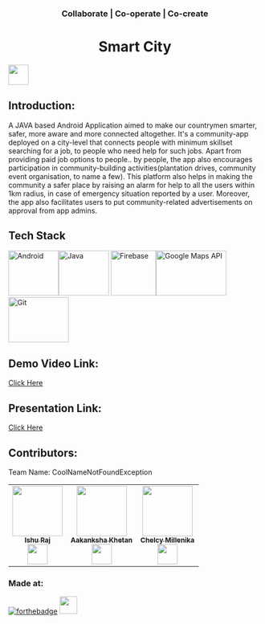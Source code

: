 <h3 align="center"> Collaborate | Co-operate | Co-create </h3>
<h1 align="center">Smart City</h1>
<p align="center">
 
</p>

<a href="https://hack36.com"> <img src="http://bit.ly/BuiltAtHack36" height=40px> </a>



## Introduction:
A JAVA based Android Application aimed to make our countrymen smarter, safer, more aware and more connected altogether. It's a community-app deployed on a city-level that connects people with minimum skillset searching for a job, to people who need help for such jobs. Apart from providing paid job options to people.. by people, the app also encourages participation in community-building activities(plantation drives, community event organisation, to name a few). This platform also helps in making the community a safer place by raising an alarm for help to all the users within 1km radius, in case of emergency situation reported by a user. Moreover, the app also facilitates users to put community-related advertisements on approval from app admins.

## Tech Stack
<img src="https://www.vectorlogo.zone/logos/android/android-ar21.svg" alt="Android" width="100" height="90"/><img src="https://www.vectorlogo.zone/logos/java/java-ar21.svg" alt="Java" width="100" height="90"/> </a><img src="https://www.vectorlogo.zone/logos/firebase/firebase-icon.svg" alt="Firebase" width="90" height="90"/><img src="https://www.vectorlogo.zone/logos/google_maps/google_maps-ar21.svg" alt="Google Maps API" width="140" height="90"/><img src="https://www.vectorlogo.zone/logos/git-scm/git-scm-ar21.svg" alt="Git" width="120" height="90"/>

  
## Demo Video Link:
  <a href="https://drive.google.com/file/d/16nDfcehiNvBWRU2SmsGprjk6Liolczli/view">Click Here</a>
  
## Presentation Link:
  <a href="https://drive.google.com/file/d/1eAaHkcs2_4ADXsUZ3iV0wwbdReBNqbIY/view">Click Here</a>
  

  
  
## Contributors:

Team Name: CoolNameNotFoundException

<table>
<tr>
    <td align="center"><a href="https://www.github.com/ir2010/"><img src="https://avatars.githubusercontent.com/u/46022116?s=460&u=5a5db16a4d00686752dff0cd7b3c7e03c1e956df&v=4" width="100px;" alt=""/><br /><sub><b>Ishu Raj</b></sub></a><br /><a href="https://github.com/ir2010" >  <img src="https://user-images.githubusercontent.com/57852378/93742503-d664ee00-fc0b-11ea-8f75-db2448ff01f1.png"  width="40" height="40"/>
</a> </td>
    <td align="center"><a href="https://www.github.com/khetan15/"><img src="https://avatars.githubusercontent.com/u/60043485?v=4" width="100px;" alt=""/><br /><sub><b>Aakanksha Khetan</b></sub></a><br /><a href="https://github.com/khetan15" >  <img src="https://user-images.githubusercontent.com/57852378/93742503-d664ee00-fc0b-11ea-8f75-db2448ff01f1.png"  width="40" height="40"/>
</a></td>
   <td align="center"><a href="https://github.com/Chelcy-millenika"><img src="https://avatars.githubusercontent.com/u/54374275?v=4" width="100px;" alt=""/><br /><sub><b>Chelcy Millenika</b></sub></a><br /><a href="https://github.com/Chelcy-millenika" >  <img src="https://user-images.githubusercontent.com/57852378/93742503-d664ee00-fc0b-11ea-8f75-db2448ff01f1.png"  width="40" height="40"/>
</a></td>

  </tr>
</table>


### Made at:
[![forthebadge](https://forthebadge.com/images/badges/built-with-love.svg)](https://forthebadge.com)
<a href="https://hack36.com"> <img src="http://bit.ly/BuiltAtHack36" height=35px> </a>
